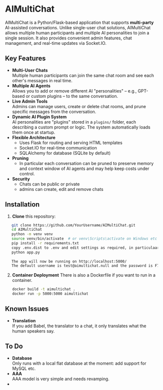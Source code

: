 # AIMultiChat

AIMultiChat is a Python/Flask-based application that supports **multi-party** AI-assisted conversations. Unlike single-user chat solutions, AIMultiChat allows multiple human participants and multiple AI personalities to join a single session. It also provides convenient admin features, chat management, and real-time updates via Socket.IO.

## Key Features

- **Multi-User Chats**  
  Multiple human participants can join the same chat room and see each other's messages in real time.
- **Multiple AI Agents**  
  Allows you to add or remove different AI "personalities" – e.g., GPT-based or custom plugins – to the same conversation.
- **Live Admin Tools**  
  Admins can manage users, create or delete chat rooms, and prune specific messages from the conversation.
- **Dynamic AI Plugin System**  
  AI personalities are "plugins" stored in a `plugins/` folder, each describing a custom prompt or logic. The system automatically loads them once at startup.
- **Flexible Architecture**  
  - Uses Flask for routing and serving HTML templates  
  - Socket.IO for real-time communication  
  - SQLAlchemy for database (SQLite by default)
- **Pruning**
  - In particular each conversation can be pruned to preserve memory and context window of AI agents and may help keep costs under control.
- **Security**
  - Chats can be public or private
  - admins can create, edit and remove chats

## Installation

1. **Clone** this repository:
```bash
   git clone https://github.com/YourUsername/AIMultiChat.git
   cd AIMultiChat
   python -m venv venv
   source venv/bin/activate  # or venv\Scripts\activate on Windows etc
   pip install -r requirements.txt
   copy .env.dist to .env and edit settings as required, in particulaar chatGPT API key will be needed to add any agents to chats.
   python app.py
   
   The app will now be running on http://localhost:5000/
   The default username is test@aimultichat.null and the password is F7svijfIin 
```
  
2. **Container Deployment** There is also a Dockerfile if you want to run in a container.
   ```bash
   docker build -t aimultichat .
   docker run -p 5000:5000 aimultichat
    ```

## Known Issues
- **Translation**  
  If you add Babel, the translator to a chat, it only translates what the human speakers say.

## To Do
- **Database**  
  Only runs with a local flat database at the moment: add support for MySQL etc.
- **AAA**  
  AAA model is very simple and needs revamping.
- 